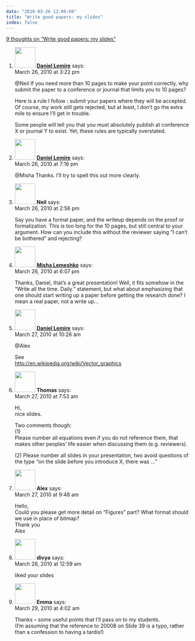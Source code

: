 ```yaml
---
date: "2010-03-26 12:00:00"
title: "Write good papers: my slides"
index: false
---
```


[9 thoughts on &ldquo;Write good papers: my slides&rdquo;](/lemire/blog/2010/03-26-write-good-papers-my-slides)

<ol class="comment-list">
<li id="comment-52367" class="comment byuser comment-author-lemire bypostauthor even thread-even depth-1">
<div class="comment-author vcard">
<img alt src="https://secure.gravatar.com/avatar/2ca999bef9535950f5b84281a4dab006?s=56&#038;d=mm&#038;r=g" srcset="https://secure.gravatar.com/avatar/2ca999bef9535950f5b84281a4dab006?s=112&#038;d=mm&#038;r=g 2x" class="avatar avatar-56 photo" height="56" width="56" decoding="async" /> <b class="fn"><a href="https://lemire.me/blog/" class="url" rel="ugc">Daniel Lemire</a></b> <span class="says">says:</span> </div>
<div class="comment-metadata"><time datetime="2010-03-26T15:22:11+00:00">March 26, 2010 at 3:22 pm</time></a> </div>
<div class="comment-content">
<p>@Neil If you need more than 10 pages to make your point correctly, why submit the paper to a conference or journal that limits you to 10 pages?</p>
<p>Here is a rule I follow : submit your papers where they will be accepted. Of course, my work still gets rejected, but at least, I don&rsquo;t go the extra mile to ensure I&rsquo;ll get in trouble.</p>
<p>Some people will tell you that you must absolutely publish at conference X or journal Y to exist. Yet, these rules are typically overstated.</p>
</div>
</li>
<li id="comment-52369" class="comment byuser comment-author-lemire bypostauthor odd alt thread-odd thread-alt depth-1">
<div class="comment-author vcard">
<img alt src="https://secure.gravatar.com/avatar/2ca999bef9535950f5b84281a4dab006?s=56&#038;d=mm&#038;r=g" srcset="https://secure.gravatar.com/avatar/2ca999bef9535950f5b84281a4dab006?s=112&#038;d=mm&#038;r=g 2x" class="avatar avatar-56 photo" height="56" width="56" decoding="async" /> <b class="fn"><a href="https://lemire.me/blog/" class="url" rel="ugc">Daniel Lemire</a></b> <span class="says">says:</span> </div>
<div class="comment-metadata"><time datetime="2010-03-26T19:16:34+00:00">March 26, 2010 at 7:16 pm</time></a> </div>
<div class="comment-content">
<p>@Misha Thanks. I&rsquo;ll try to spell this out more clearly.</p>
</div>
</li>
<li id="comment-52366" class="comment even thread-even depth-1">
<div class="comment-author vcard">
<img alt src="https://secure.gravatar.com/avatar/141272f109fbf660ffa001647f17d368?s=56&#038;d=mm&#038;r=g" srcset="https://secure.gravatar.com/avatar/141272f109fbf660ffa001647f17d368?s=112&#038;d=mm&#038;r=g 2x" class="avatar avatar-56 photo" height="56" width="56" loading="lazy" decoding="async" /> <b class="fn">Neil</b> <span class="says">says:</span> </div>
<div class="comment-metadata"><time datetime="2010-03-26T14:56:59+00:00">March 26, 2010 at 2:56 pm</time></a> </div>
<div class="comment-content">
<p>Say you have a formal paper, and the writeup depends on the proof or formalization. This is too long for the 10 pages, but still central to your argument. How can you include this without the reviewer saying &ldquo;I can&rsquo;t be bothered&rdquo; and rejecting?</p>
</div>
</li>
<li id="comment-52368" class="comment odd alt thread-odd thread-alt depth-1">
<div class="comment-author vcard">
<img alt src="https://secure.gravatar.com/avatar/fd2130e206039b963cdc7550bf34fcf5?s=56&#038;d=mm&#038;r=g" srcset="https://secure.gravatar.com/avatar/fd2130e206039b963cdc7550bf34fcf5?s=112&#038;d=mm&#038;r=g 2x" class="avatar avatar-56 photo" height="56" width="56" loading="lazy" decoding="async" /> <b class="fn"><a href="https://lemeshko.blogspot.com" class="url" rel="ugc external nofollow">Misha Lemeshko</a></b> <span class="says">says:</span> </div>
<div class="comment-metadata"><time datetime="2010-03-26T18:07:46+00:00">March 26, 2010 at 6:07 pm</time></a> </div>
<div class="comment-content">
<p>Thanks, Daniel, that&rsquo;s a great presentation! Well, it fits somehow in the &ldquo;Write all the time. Daily.&rdquo; statement, but what about emphasizing that one should start writing up a paper before getting the research done? I mean a real paper, not a write up&#8230;</p>
</div>
</li>
<li id="comment-52372" class="comment even thread-even depth-1">
<div class="comment-author vcard">
<img alt src="https://secure.gravatar.com/avatar/4b736113aa1557b9a110b5123d81d5f6?s=56&#038;d=mm&#038;r=g" srcset="https://secure.gravatar.com/avatar/4b736113aa1557b9a110b5123d81d5f6?s=112&#038;d=mm&#038;r=g 2x" class="avatar avatar-56 photo" height="56" width="56" loading="lazy" decoding="async" /> <b class="fn"><a href="https://lemire.me/blog/" class="url" rel="ugc">Daniel Lemire</a></b> <span class="says">says:</span> </div>
<div class="comment-metadata"><time datetime="2010-03-27T10:26:56+00:00">March 27, 2010 at 10:26 am</time></a> </div>
<div class="comment-content">
<p>@Alex</p>
<p>See<br/>
<a href="https://en.wikipedia.org/wiki/Vector_graphics" rel="nofollow ugc">http://en.wikipedia.org/wiki/Vector_graphics</a></p>
</div>
</li>
<li id="comment-52370" class="comment odd alt thread-odd thread-alt depth-1">
<div class="comment-author vcard">
<img alt src="https://secure.gravatar.com/avatar/543b308b075ec7ad5e662de4a4eb636e?s=56&#038;d=mm&#038;r=g" srcset="https://secure.gravatar.com/avatar/543b308b075ec7ad5e662de4a4eb636e?s=112&#038;d=mm&#038;r=g 2x" class="avatar avatar-56 photo" height="56" width="56" loading="lazy" decoding="async" /> <b class="fn">Thomas</b> <span class="says">says:</span> </div>
<div class="comment-metadata"><time datetime="2010-03-27T07:53:05+00:00">March 27, 2010 at 7:53 am</time></a> </div>
<div class="comment-content">
<p>Hi,<br/>
nice slides.</p>
<p>Two comments though:<br/>
(1)<br/>
Please number all equations even if you do not reference them, that makes other peoples&rsquo; life easier when discussing them (e.g. reviewers).</p>
<p>(2) Please number all slides in your presentation, two avoid questions of the type &ldquo;on the slide before you introduce X, there was &#8230;&rdquo;</p>
</div>
</li>
<li id="comment-52371" class="comment even thread-even depth-1">
<div class="comment-author vcard">
<img alt src="https://secure.gravatar.com/avatar/8481362a814d283d75a629defc11467f?s=56&#038;d=mm&#038;r=g" srcset="https://secure.gravatar.com/avatar/8481362a814d283d75a629defc11467f?s=112&#038;d=mm&#038;r=g 2x" class="avatar avatar-56 photo" height="56" width="56" loading="lazy" decoding="async" /> <b class="fn">Alex</b> <span class="says">says:</span> </div>
<div class="comment-metadata"><time datetime="2010-03-27T09:48:33+00:00">March 27, 2010 at 9:48 am</time></a> </div>
<div class="comment-content">
<p>Hello,<br/>
Could you please get more detail on &ldquo;Figures&rdquo; part? What format should we use in place of bitmap?<br/>
Thank you<br/>
Alex</p>
</div>
</li>
<li id="comment-52373" class="comment odd alt thread-odd thread-alt depth-1">
<div class="comment-author vcard">
<img alt src="https://secure.gravatar.com/avatar/5384199bc50ff3a2bb972fa424b3fb08?s=56&#038;d=mm&#038;r=g" srcset="https://secure.gravatar.com/avatar/5384199bc50ff3a2bb972fa424b3fb08?s=112&#038;d=mm&#038;r=g 2x" class="avatar avatar-56 photo" height="56" width="56" loading="lazy" decoding="async" /> <b class="fn">divya</b> <span class="says">says:</span> </div>
<div class="comment-metadata"><time datetime="2010-03-28T00:59:24+00:00">March 28, 2010 at 12:59 am</time></a> </div>
<div class="comment-content">
<p>liked your slides</p>
</div>
</li>
<li id="comment-52376" class="comment even thread-even depth-1">
<div class="comment-author vcard">
<img alt src="https://secure.gravatar.com/avatar/2f4a18c1598269b6107432ffe35ebeae?s=56&#038;d=mm&#038;r=g" srcset="https://secure.gravatar.com/avatar/2f4a18c1598269b6107432ffe35ebeae?s=112&#038;d=mm&#038;r=g 2x" class="avatar avatar-56 photo" height="56" width="56" loading="lazy" decoding="async" /> <b class="fn">Emma</b> <span class="says">says:</span> </div>
<div class="comment-metadata"><time datetime="2010-03-29T04:02:24+00:00">March 29, 2010 at 4:02 am</time></a> </div>
<div class="comment-content">
<p>Thanks &#8211; some useful points that I&rsquo;ll pass on to my students.<br/>
(I&rsquo;m assuming that the reference to 20008 on Slide 39 is a typo, rather than a confession to having a tardis!)</p>
</div>
</li>
</ol>
